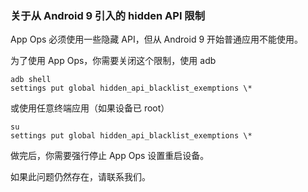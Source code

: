 ### 关于从 Android 9 引入的 hidden API 限制

App Ops 必须使用一些隐藏 API，但从 Android 9 开始普通应用不能使用。

为了使用 App Ops，你需要关闭这个限制，使用 adb

```
adb shell
settings put global hidden_api_blacklist_exemptions \*
```

或使用任意终端应用（如果设备已 root）

```
su
settings put global hidden_api_blacklist_exemptions \*
```

做完后，你需要强行停止 App Ops 设置重启设备。

如果此问题仍然存在，请联系我们。